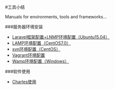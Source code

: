 #工具小结

Manuals for environments, tools and frameworks...

###服务器环境安装
- [Laravel框架配置+LNMP环境配置（Ubuntu15.04）](./Laravel框架配置+LNMP环境配置（Ubuntu15.04）)
- [LAMP环境配置（CentOS7.0）](./LAMP环境配置（CentOS7.0）)
- [svn环境配置（CentOS）](./svn环境配置（CentOS）)
- [Vagrant环境配置](./Vagrant环境配置)
- [Wamp环境配置（Windows）](./Wamp环境配置（Windows）)

###软件使用
- [Charles使用](./Charles使用)